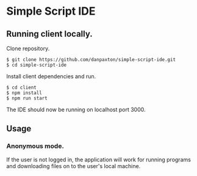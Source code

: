 # Simple Script IDE

## Running client locally.

Clone repository.
```console
$ git clone https://github.com/danpaxton/simple-script-ide.git
$ cd simple-script-ide
```

Install client dependencies and run.
```console
$ cd client
$ npm install
$ npm run start
```
The IDE should now be running on localhost port 3000.

## Usage
### Anonymous mode.
If the user is not logged in, the application will work for running programs and downloading files on to the user's local machine.